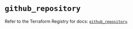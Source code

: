 # `github_repository`

Refer to the Terraform Registry for docs: [`github_repository`](https://registry.terraform.io/providers/integrations/github/5.43.0/docs/resources/repository).
